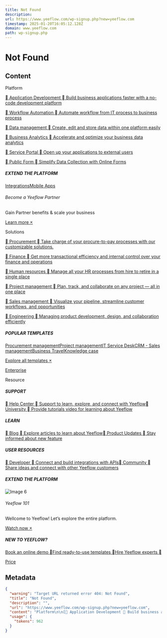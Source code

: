 ```yaml
---
title: Not Found
description: 
url: https://www.yeeflow.com/wp-signup.php?new=yeeflow.com
timestamp: 2025-01-20T16:05:12.128Z
domain: www.yeeflow.com
path: wp-signup.php
---
```


# Not Found



## Content

Platform

[ Application Development  Build business applications faster with a no-code development platform](https://www.yeeflow.com/app-development)

[ Workflow Automation  Automate workflow from IT process to business process](https://www.yeeflow.com/workflow-automation)

[ Data management  Create, edit and store data within one platform easily](https://www.yeeflow.com/data-management)

[ Business Analytics  Accelerate and optimize your business data analytics](https://www.yeeflow.com/business-analytics)

[ Service Portal  Open up your applications to external users](https://www.yeeflow.com/self-service-portal)

[ Public Form  Simplify Data Collection with Online Forms](https://www.yeeflow.com/public-form)

##### EXTEND THE PLATFORM

[Integrations](https://www.yeeflow.com/integrations)[Mobile Apps](https://www.yeeflow.com/mobile)

###### Become a Yeeflow Partner

Gain Partner benefits & scale your business

[Learn more ](https://www.yeeflow.com/partners)

Solutions

[ Procurement  Take charge of your procure-to-pay processes with our customizable solutions.](https://www.yeeflow.com/procurement)

[ Finance  Get more transactional efficiency and internal control over your finance and operations](https://www.yeeflow.com/finance)

[ Human resources  Manage all your HR processes from hire to retire in a single place](https://www.yeeflow.com/hr)

[ Project management  Plan, track, and collaborate on any project — all in one place](https://www.yeeflow.com/project-management)

[ Sales management  Visualize your pipeline, streamline customer workflows, and opportunities](https://www.yeeflow.com/sales)

[ Engineering  Managing product development, design, and collaboration efficiently](https://www.yeeflow.com/engineering)

##### POPULAR TEMPLATES

[Procurement management](https://templates.yeeflow.com/template/procurement-management)[Project management](https://templates.yeeflow.com/app/project-cente)[IT Service Desk](https://templates.yeeflow.com/app/service-desk-pro)[CRM - Sales management](https://templates.yeeflow.com/app/crm)[Business Travel](https://templates.yeeflow.com/template/business-travel-management)[Knowledge case](https://templates.yeeflow.com/app/knowledge-base)

[Explore all templates ](https://templates.yeeflow.com/)

[Enterprise](https://www.yeeflow.com/enterprise)

Resource

##### SUPPORT

[ Help Center  Support to learn, explore, and connect with Yeeflow](https://support.yeeflow.com/)[ University  Provide tutorials video for learning about Yeeflow](https://university.yeeflow.com/)

##### LEARN

[ Blog  Explore articles to learn about Yeeflow](https://blog.yeeflow.com/)[ Product Updates  Stay informed about new feature](https://news.yeeflow.com/)

##### USER RESOURCES

[ Developer  Connect and build integrations with APIs](https://developer.yeeflow.com/api/)[ Community  Share ideas and connect with other Yeeflow customers](https://community.yeeflow.com/)

##### EXTEND THE PLATFORM

![Image 6](https://cdn.prod.website-files.com/64e37b4e25593ef3c6d30954/65118b1129df0618b00a828b_Yeeflow101.jpg)

###### Yeeflow 101

Wellcome to Yeeflow! Let’s explore the entire platform.

[Watch now ](https://university.yeeflow.com/courses/yeeflow-101)

##### NEW TO YEEFLOW?

[Book an online demo ](https://www.yeeflow.com/online-demo)[Find ready-to-use templates ](https://templates.yeeflow.com/)[Hire Yeeflow experts ](https://www.yeeflow.com/professional-services)

[Price](https://www.yeeflow.com/pricing)

## Metadata

```json
{
  "warning": "Target URL returned error 404: Not Found",
  "title": "Not Found",
  "description": "",
  "url": "https://www.yeeflow.com/wp-signup.php?new=yeeflow.com",
  "content": "Platform\n\n[ Application Development  Build business applications faster with a no-code development platform](https://www.yeeflow.com/app-development)\n\n[ Workflow Automation  Automate workflow from IT process to business process](https://www.yeeflow.com/workflow-automation)\n\n[ Data management  Create, edit and store data within one platform easily](https://www.yeeflow.com/data-management)\n\n[ Business Analytics  Accelerate and optimize your business data analytics](https://www.yeeflow.com/business-analytics)\n\n[ Service Portal  Open up your applications to external users](https://www.yeeflow.com/self-service-portal)\n\n[ Public Form  Simplify Data Collection with Online Forms](https://www.yeeflow.com/public-form)\n\n##### EXTEND THE PLATFORM\n\n[Integrations](https://www.yeeflow.com/integrations)[Mobile Apps](https://www.yeeflow.com/mobile)\n\n###### Become a Yeeflow Partner\n\nGain Partner benefits & scale your business\n\n[Learn more ](https://www.yeeflow.com/partners)\n\nSolutions\n\n[ Procurement  Take charge of your procure-to-pay processes with our customizable solutions.](https://www.yeeflow.com/procurement)\n\n[ Finance  Get more transactional efficiency and internal control over your finance and operations](https://www.yeeflow.com/finance)\n\n[ Human resources  Manage all your HR processes from hire to retire in a single place](https://www.yeeflow.com/hr)\n\n[ Project management  Plan, track, and collaborate on any project — all in one place](https://www.yeeflow.com/project-management)\n\n[ Sales management  Visualize your pipeline, streamline customer workflows, and opportunities](https://www.yeeflow.com/sales)\n\n[ Engineering  Managing product development, design, and collaboration efficiently](https://www.yeeflow.com/engineering)\n\n##### POPULAR TEMPLATES\n\n[Procurement management](https://templates.yeeflow.com/template/procurement-management)[Project management](https://templates.yeeflow.com/app/project-cente)[IT Service Desk](https://templates.yeeflow.com/app/service-desk-pro)[CRM - Sales management](https://templates.yeeflow.com/app/crm)[Business Travel](https://templates.yeeflow.com/template/business-travel-management)[Knowledge case](https://templates.yeeflow.com/app/knowledge-base)\n\n[Explore all templates ](https://templates.yeeflow.com/)\n\n[Enterprise](https://www.yeeflow.com/enterprise)\n\nResource\n\n##### SUPPORT\n\n[ Help Center  Support to learn, explore, and connect with Yeeflow](https://support.yeeflow.com/)[ University  Provide tutorials video for learning about Yeeflow](https://university.yeeflow.com/)\n\n##### LEARN\n\n[ Blog  Explore articles to learn about Yeeflow](https://blog.yeeflow.com/)[ Product Updates  Stay informed about new feature](https://news.yeeflow.com/)\n\n##### USER RESOURCES\n\n[ Developer  Connect and build integrations with APIs](https://developer.yeeflow.com/api/)[ Community  Share ideas and connect with other Yeeflow customers](https://community.yeeflow.com/)\n\n##### EXTEND THE PLATFORM\n\n![Image 6](https://cdn.prod.website-files.com/64e37b4e25593ef3c6d30954/65118b1129df0618b00a828b_Yeeflow101.jpg)\n\n###### Yeeflow 101\n\nWellcome to Yeeflow! Let’s explore the entire platform.\n\n[Watch now ](https://university.yeeflow.com/courses/yeeflow-101)\n\n##### NEW TO YEEFLOW?\n\n[Book an online demo ](https://www.yeeflow.com/online-demo)[Find ready-to-use templates ](https://templates.yeeflow.com/)[Hire Yeeflow experts ](https://www.yeeflow.com/professional-services)\n\n[Price](https://www.yeeflow.com/pricing)",
  "usage": {
    "tokens": 962
  }
}
```
